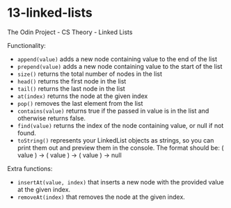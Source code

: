 # 13-linked-lists
The Odin Project - CS Theory - Linked Lists

Functionality:

* `append(value)` adds a new node containing value to the end of the list
* `prepend(value)` adds a new node containing value to the start of the list
* `size()` returns the total number of nodes in the list
* `head()` returns the first node in the list
* `tail()` returns the last node in the list
* `at(index)` returns the node at the given index
* `pop()` removes the last element from the list
* `contains(value)` returns true if the passed in value is in the list and otherwise returns false.
* `find(value)` returns the index of the node containing value, or null if not found.
* `toString()` represents your LinkedList objects as strings, so you can print them out and preview them in the console. The format should be: ( value ) -> ( value ) -> ( value ) -> null

Extra functions:

* `insertAt(value, index)` that inserts a new node with the provided value at the given index.
* `removeAt(index)` that removes the node at the given index.
